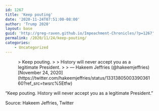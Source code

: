 ```yaml
---
id: 1267
title: 'Keep pouting'
date: '2020-11-24T07:51:00-08:00'
author: 'Trump 2020'
layout: base
guid: 'http://greg-raven.github.io/Impeachment-Chronicles/?p=1267'
permalink: /2020/11/24/keep-pouting/
categories:
    - Uncategorized
---
```


<figure class="wp-block-embed is-type-rich is-provider-twitter wp-block-embed-twitter"><div class="wp-block-embed__wrapper">> Keep pouting.  
>   
> History will never accept you as a legitimate President.
> 
> — Hakeem Jeffries (@hakeemjeffries) [November 24, 2020](https://twitter.com/hakeemjeffries/status/1331380500339036160?ref_src=twsrc%5Etfw)

<script async="" charset="utf-8" src="https://platform.twitter.com/widgets.js"></script></div></figure>“Keep pouting. History will never accept you as a legitimate President.”

Source: Hakeem Jeffries, Twitter